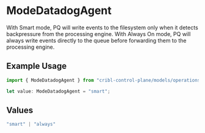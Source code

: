 # ModeDatadogAgent

With Smart mode, PQ will write events to the filesystem only when it detects backpressure from the processing engine. With Always On mode, PQ will always write events directly to the queue before forwarding them to the processing engine.

## Example Usage

```typescript
import { ModeDatadogAgent } from "cribl-control-plane/models/operations";

let value: ModeDatadogAgent = "smart";
```

## Values

```typescript
"smart" | "always"
```